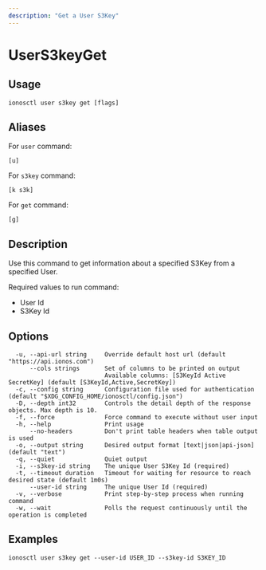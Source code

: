 ```yaml
---
description: "Get a User S3Key"
---
```


# UserS3keyGet

## Usage

```text
ionosctl user s3key get [flags]
```

## Aliases

For `user` command:

```text
[u]
```

For `s3key` command:

```text
[k s3k]
```

For `get` command:

```text
[g]
```

## Description

Use this command to get information about a specified S3Key from a specified User.

Required values to run command:

* User Id
* S3Key Id

## Options

```text
  -u, --api-url string     Override default host url (default "https://api.ionos.com")
      --cols strings       Set of columns to be printed on output 
                           Available columns: [S3KeyId Active SecretKey] (default [S3KeyId,Active,SecretKey])
  -c, --config string      Configuration file used for authentication (default "$XDG_CONFIG_HOME/ionosctl/config.json")
  -D, --depth int32        Controls the detail depth of the response objects. Max depth is 10.
  -f, --force              Force command to execute without user input
  -h, --help               Print usage
      --no-headers         Don't print table headers when table output is used
  -o, --output string      Desired output format [text|json|api-json] (default "text")
  -q, --quiet              Quiet output
  -i, --s3key-id string    The unique User S3Key Id (required)
  -t, --timeout duration   Timeout for waiting for resource to reach desired state (default 1m0s)
      --user-id string     The unique User Id (required)
  -v, --verbose            Print step-by-step process when running command
  -w, --wait               Polls the request continuously until the operation is completed
```

## Examples

```text
ionosctl user s3key get --user-id USER_ID --s3key-id S3KEY_ID
```

